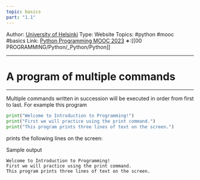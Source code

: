 ```yaml
---
topic: basics
part: "1.1"
---
```

Author: [University of Helsinki](https://programming-23.mooc.fi/)
Type: Website
Topics: #python #mooc #basics
Link: [Python Programming MOOC 2023](https://programming-23.mooc.fi/)
∗:[[00 PROGRAMMING/Python/_Python/Python]] 

---
#  A program of multiple commands

--- 
Multiple commands written in succession will be executed in order from first to last. For example this program

```python
print("Welcome to Introduction to Programming!")
print("First we will practice using the print command.")
print("This program prints three lines of text on the screen.")
```

prints the following lines on the screen:

Sample output

```
Welcome to Introduction to Programming! 
First we will practice using the print command. 
This program prints three lines of text on the screen.
```

